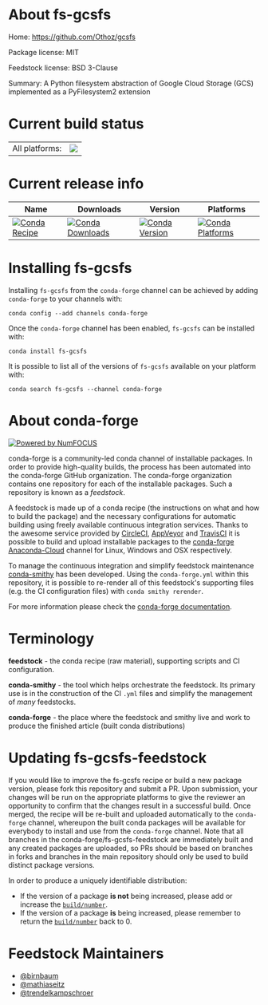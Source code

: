 About fs-gcsfs
==============

Home: https://github.com/Othoz/gcsfs

Package license: MIT

Feedstock license: BSD 3-Clause

Summary: A Python filesystem abstraction of Google Cloud Storage (GCS) implemented as a PyFilesystem2 extension



Current build status
====================


<table><tr><td>All platforms:</td>
    <td>
      <a href="https://dev.azure.com/conda-forge/feedstock-builds/_build/latest?definitionId=3888&branchName=master">
        <img src="https://dev.azure.com/conda-forge/feedstock-builds/_apis/build/status/fs-gcsfs-feedstock?branchName=master">
      </a>
    </td>
  </tr>
</table>

Current release info
====================

| Name | Downloads | Version | Platforms |
| --- | --- | --- | --- |
| [![Conda Recipe](https://img.shields.io/badge/recipe-fs--gcsfs-green.svg)](https://anaconda.org/conda-forge/fs-gcsfs) | [![Conda Downloads](https://img.shields.io/conda/dn/conda-forge/fs-gcsfs.svg)](https://anaconda.org/conda-forge/fs-gcsfs) | [![Conda Version](https://img.shields.io/conda/vn/conda-forge/fs-gcsfs.svg)](https://anaconda.org/conda-forge/fs-gcsfs) | [![Conda Platforms](https://img.shields.io/conda/pn/conda-forge/fs-gcsfs.svg)](https://anaconda.org/conda-forge/fs-gcsfs) |

Installing fs-gcsfs
===================

Installing `fs-gcsfs` from the `conda-forge` channel can be achieved by adding `conda-forge` to your channels with:

```
conda config --add channels conda-forge
```

Once the `conda-forge` channel has been enabled, `fs-gcsfs` can be installed with:

```
conda install fs-gcsfs
```

It is possible to list all of the versions of `fs-gcsfs` available on your platform with:

```
conda search fs-gcsfs --channel conda-forge
```


About conda-forge
=================

[![Powered by NumFOCUS](https://img.shields.io/badge/powered%20by-NumFOCUS-orange.svg?style=flat&colorA=E1523D&colorB=007D8A)](http://numfocus.org)

conda-forge is a community-led conda channel of installable packages.
In order to provide high-quality builds, the process has been automated into the
conda-forge GitHub organization. The conda-forge organization contains one repository
for each of the installable packages. Such a repository is known as a *feedstock*.

A feedstock is made up of a conda recipe (the instructions on what and how to build
the package) and the necessary configurations for automatic building using freely
available continuous integration services. Thanks to the awesome service provided by
[CircleCI](https://circleci.com/), [AppVeyor](https://www.appveyor.com/)
and [TravisCI](https://travis-ci.com/) it is possible to build and upload installable
packages to the [conda-forge](https://anaconda.org/conda-forge)
[Anaconda-Cloud](https://anaconda.org/) channel for Linux, Windows and OSX respectively.

To manage the continuous integration and simplify feedstock maintenance
[conda-smithy](https://github.com/conda-forge/conda-smithy) has been developed.
Using the ``conda-forge.yml`` within this repository, it is possible to re-render all of
this feedstock's supporting files (e.g. the CI configuration files) with ``conda smithy rerender``.

For more information please check the [conda-forge documentation](https://conda-forge.org/docs/).

Terminology
===========

**feedstock** - the conda recipe (raw material), supporting scripts and CI configuration.

**conda-smithy** - the tool which helps orchestrate the feedstock.
                   Its primary use is in the construction of the CI ``.yml`` files
                   and simplify the management of *many* feedstocks.

**conda-forge** - the place where the feedstock and smithy live and work to
                  produce the finished article (built conda distributions)


Updating fs-gcsfs-feedstock
===========================

If you would like to improve the fs-gcsfs recipe or build a new
package version, please fork this repository and submit a PR. Upon submission,
your changes will be run on the appropriate platforms to give the reviewer an
opportunity to confirm that the changes result in a successful build. Once
merged, the recipe will be re-built and uploaded automatically to the
`conda-forge` channel, whereupon the built conda packages will be available for
everybody to install and use from the `conda-forge` channel.
Note that all branches in the conda-forge/fs-gcsfs-feedstock are
immediately built and any created packages are uploaded, so PRs should be based
on branches in forks and branches in the main repository should only be used to
build distinct package versions.

In order to produce a uniquely identifiable distribution:
 * If the version of a package **is not** being increased, please add or increase
   the [``build/number``](https://conda.io/docs/user-guide/tasks/build-packages/define-metadata.html#build-number-and-string).
 * If the version of a package **is** being increased, please remember to return
   the [``build/number``](https://conda.io/docs/user-guide/tasks/build-packages/define-metadata.html#build-number-and-string)
   back to 0.

Feedstock Maintainers
=====================

* [@birnbaum](https://github.com/birnbaum/)
* [@mathiaseitz](https://github.com/mathiaseitz/)
* [@trendelkampschroer](https://github.com/trendelkampschroer/)

